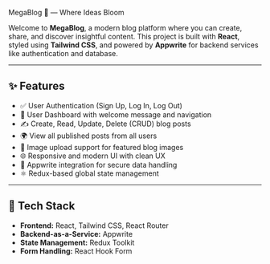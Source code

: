 MegaBlog 📝 — Where Ideas Bloom

Welcome to **MegaBlog**, a modern blog platform where you can create, share, and discover insightful content. This project is built with **React**, styled using **Tailwind CSS**, and powered by **Appwrite** for backend services like authentication and database.

---

## ✨ Features

- ✅ User Authentication (Sign Up, Log In, Log Out)
- 🧠 User Dashboard with welcome message and navigation
- ✍️ Create, Read, Update, Delete (CRUD) blog posts
- 🌍 View all published posts from all users
- 📸 Image upload support for featured blog images
- 🌐 Responsive and modern UI with clean UX
- 🔐 Appwrite integration for secure data handling
- ⚛️ Redux-based global state management

---

## 🚀 Tech Stack

- **Frontend:** React, Tailwind CSS, React Router
- **Backend-as-a-Service:** Appwrite
- **State Management:** Redux Toolkit
- **Form Handling:** React Hook Form
